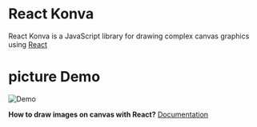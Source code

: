 # React Konva

React Konva is a JavaScript library for drawing complex canvas graphics using [React](https://reactjs.org/)

# picture Demo

![Demo](./img_1.png)

**How to draw images on canvas with React?**
[Documentation](https://konvajs.org/docs/react/Images.html)